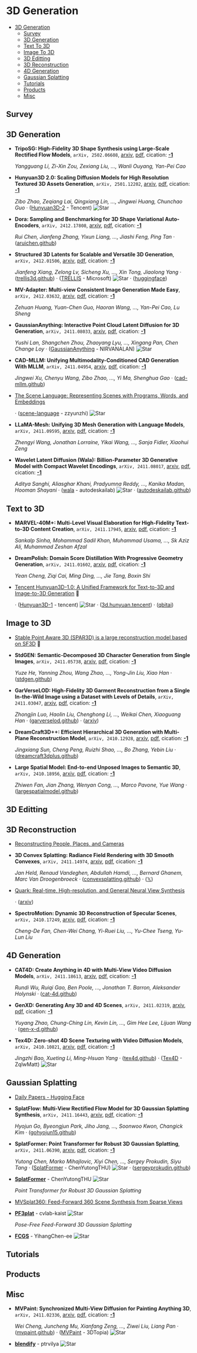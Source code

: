 # 3D Generation

- [3D Generation](#3d-generation) 
  - [Survey](#survey)
  - [3D Generation](#3d-generation)
  - [Text To 3D](#text-to-3d)
  - [Image To 3D](#image-to-3d)
  - [3D Editting](#3d-editting)
  - [3D Reconstruction](#3d-reconstruction)
  - [4D Generation](#4d-generation)
  - [Gaussian Splatting](#gaussian-splatting)
  - [Tutorials](#tutorials)
  - [Products](#products)
  - [Misc](#misc)


## Survey


## 3D Generation

- **TripoSG: High-Fidelity 3D Shape Synthesis using Large-Scale Rectified
  Flow Models**, `arXiv, 2502.06608`, [arxiv](http://arxiv.org/abs/2502.06608v1), [pdf](http://arxiv.org/pdf/2502.06608v1.pdf), cication: [**-1**](None) 

	 *Yangguang Li, Zi-Xin Zou, Zexiang Liu, ..., Wanli Ouyang, Yan-Pei Cao*
- **Hunyuan3D 2.0: Scaling Diffusion Models for High Resolution Textured 3D 
  Assets Generation**, `arXiv, 2501.12202`, [arxiv](http://arxiv.org/abs/2501.12202v2), [pdf](http://arxiv.org/pdf/2501.12202v2.pdf), cication: [**-1**](None) 

	 *Zibo Zhao, Zeqiang Lai, Qingxiang Lin, ..., Jingwei Huang, Chunchao Guo* · ([Hunyuan3D-2](https://github.com/Tencent/Hunyuan3D-2) - Tencent) ![Star](https://img.shields.io/github/stars/Tencent/Hunyuan3D-2.svg?style=social&label=Star)
- **Dora: Sampling and Benchmarking for 3D Shape Variational Auto-Encoders**, `arXiv, 2412.17808`, [arxiv](http://arxiv.org/abs/2412.17808v2), [pdf](http://arxiv.org/pdf/2412.17808v2.pdf), cication: [**-1**](None) 

	 *Rui Chen, Jianfeng Zhang, Yixun Liang, ..., Jiashi Feng, Ping Tan* · ([aruichen.github](https://aruichen.github.io/Dora/))
- **Structured 3D Latents for Scalable and Versatile 3D Generation**, `arXiv, 2412.01506`, [arxiv](http://arxiv.org/abs/2412.01506v1), [pdf](http://arxiv.org/pdf/2412.01506v1.pdf), cication: [**-1**](None) 

	 *Jianfeng Xiang, Zelong Lv, Sicheng Xu, ..., Xin Tong, Jiaolong Yang* · ([trellis3d.github](https://trellis3d.github.io)) · ([TRELLIS](https://github.com/Microsoft/TRELLIS) - Microsoft) ![Star](https://img.shields.io/github/stars/Microsoft/TRELLIS.svg?style=social&label=Star) · ([huggingface](https://huggingface.co/spaces/JeffreyXiang/TRELLIS))
- **MV-Adapter: Multi-view Consistent Image Generation Made Easy**, `arXiv, 2412.03632`, [arxiv](http://arxiv.org/abs/2412.03632v1), [pdf](http://arxiv.org/pdf/2412.03632v1.pdf), cication: [**-1**](None) 

	 *Zehuan Huang, Yuan-Chen Guo, Haoran Wang, ..., Yan-Pei Cao, Lu Sheng*
- **GaussianAnything: Interactive Point Cloud Latent Diffusion for 3D 
  Generation**, `arXiv, 2411.08033`, [arxiv](http://arxiv.org/abs/2411.08033v1), [pdf](http://arxiv.org/pdf/2411.08033v1.pdf), cication: [**-1**](None) 

	 *Yushi Lan, Shangchen Zhou, Zhaoyang Lyu, ..., Xingang Pan, Chen Change Loy* · ([GaussianAnything](https://github.com/NIRVANALAN/GaussianAnything) - NIRVANALAN) ![Star](https://img.shields.io/github/stars/NIRVANALAN/GaussianAnything.svg?style=social&label=Star)
- **CAD-MLLM: Unifying Multimodality-Conditioned CAD Generation With MLLM**, `arXiv, 2411.04954`, [arxiv](http://arxiv.org/abs/2411.04954v1), [pdf](http://arxiv.org/pdf/2411.04954v1.pdf), cication: [**-1**](None) 

	 *Jingwei Xu, Chenyu Wang, Zibo Zhao, ..., Yi Ma, Shenghua Gao* · ([cad-mllm.github](https://cad-mllm.github.io/))
- [The Scene Language: Representing Scenes with Programs, Words, and Embeddings](https://ai.stanford.edu/~yzzhang/projects/scene-language/) 

	 · ([scene-language](https://github.com/zzyunzhi/scene-language) - zzyunzhi) ![Star](https://img.shields.io/github/stars/zzyunzhi/scene-language.svg?style=social&label=Star)
- **LLaMA-Mesh: Unifying 3D Mesh Generation with Language Models**, `arXiv, 2411.09595`, [arxiv](http://arxiv.org/abs/2411.09595v1), [pdf](http://arxiv.org/pdf/2411.09595v1.pdf), cication: [**-1**](None) 

	 *Zhengyi Wang, Jonathan Lorraine, Yikai Wang, ..., Sanja Fidler, Xiaohui Zeng*
- **Wavelet Latent Diffusion (Wala): Billion-Parameter 3D Generative Model 
  with Compact Wavelet Encodings**, `arXiv, 2411.08017`, [arxiv](http://arxiv.org/abs/2411.08017v1), [pdf](http://arxiv.org/pdf/2411.08017v1.pdf), cication: [**-1**](None) 

	 *Aditya Sanghi, Aliasghar Khani, Pradyumna Reddy, ..., Kanika Madan, Hooman Shayani* · ([wala](https://github.com/autodeskailab/wala?tab=readme-ov-file) - autodeskailab) ![Star](https://img.shields.io/github/stars/autodeskailab/wala.svg?style=social&label=Star) · ([autodeskailab.github](https://autodeskailab.github.io/WaLaProject/))

## Text to 3D

- **MARVEL-40M+: Multi-Level Visual Elaboration for High-Fidelity Text-to-3D 
  Content Creation**, `arXiv, 2411.17945`, [arxiv](http://arxiv.org/abs/2411.17945v1), [pdf](http://arxiv.org/pdf/2411.17945v1.pdf), cication: [**-1**](None) 

	 *Sankalp Sinha, Mohammad Sadil Khan, Muhammad Usama, ..., Sk Aziz Ali, Muhammad Zeshan Afzal*
- **DreamPolish: Domain Score Distillation With Progressive Geometry 
  Generation**, `arXiv, 2411.01602`, [arxiv](http://arxiv.org/abs/2411.01602v1), [pdf](http://arxiv.org/pdf/2411.01602v1.pdf), cication: [**-1**](None) 

	 *Yean Cheng, Ziqi Cai, Ming Ding, ..., Jie Tang, Boxin Shi*
- [Tencent Hunyuan3D-1.0: A Unified Framework for Text-to-3D and Image-to-3D Generation](https://huggingface.co/tencent/Hunyuan3D-1)  🤗 

	 · ([Hunyuan3D-1](https://github.com/tencent/Hunyuan3D-1) - tencent) ![Star](https://img.shields.io/github/stars/tencent/Hunyuan3D-1.svg?style=social&label=Star) · ([3d.hunyuan.tencent](https://3d.hunyuan.tencent.com/hunyuan3d.pdf)) · ([qbitai](https://www.qbitai.com/2024/11/215630.html))

## Image to 3D

- [Stable Point Aware 3D (SPAR3D) is a large reconstruction model based on SF3D](https://huggingface.co/stabilityai/stable-point-aware-3d)  🤗 
- **StdGEN: Semantic-Decomposed 3D Character Generation from Single Images**, `arXiv, 2411.05738`, [arxiv](http://arxiv.org/abs/2411.05738v1), [pdf](http://arxiv.org/pdf/2411.05738v1.pdf), cication: [**-1**](None) 

	 *Yuze He, Yanning Zhou, Wang Zhao, ..., Yong-Jin Liu, Xiao Han* · ([stdgen.github](https://stdgen.github.io))
- **GarVerseLOD: High-Fidelity 3D Garment Reconstruction from a Single 
  In-the-Wild Image using a Dataset with Levels of Details**, `arXiv, 2411.03047`, [arxiv](http://arxiv.org/abs/2411.03047v1), [pdf](http://arxiv.org/pdf/2411.03047v1.pdf), cication: [**-1**](None) 

	 *Zhongjin Luo, Haolin Liu, Chenghong Li, ..., Weikai Chen, Xiaoguang Han* · ([garverselod.github](https://garverselod.github.io/)) · ([arxiv](https://arxiv.org/abs/2411.03047))
- **DreamCraft3D++: Efficient Hierarchical 3D Generation with Multi-Plane 
  Reconstruction Model**, `arXiv, 2410.12928`, [arxiv](http://arxiv.org/abs/2410.12928v1), [pdf](http://arxiv.org/pdf/2410.12928v1.pdf), cication: [**-1**](None)

	 *Jingxiang Sun, Cheng Peng, Ruizhi Shao, ..., Bo Zhang, Yebin Liu* · ([dreamcraft3dplus.github](https://dreamcraft3dplus.github.io/))
- **Large Spatial Model: End-to-end Unposed Images to Semantic 3D**, `arXiv, 2410.18956`, [arxiv](http://arxiv.org/abs/2410.18956v1), [pdf](http://arxiv.org/pdf/2410.18956v1.pdf), cication: [**-1**](None) 

	 *Zhiwen Fan, Jian Zhang, Wenyan Cong, ..., Marco Pavone, Yue Wang* · ([largespatialmodel.github](https://largespatialmodel.github.io/))

## 3D Editting


## 3D Reconstruction

- [Reconstructing People, Places, and Cameras](https://muelea.github.io/hsfm/) 
- **3D Convex Splatting: Radiance Field Rendering with 3D Smooth Convexes**, `arXiv, 2411.14974`, [arxiv](http://arxiv.org/abs/2411.14974v2), [pdf](http://arxiv.org/pdf/2411.14974v2.pdf), cication: [**-1**](None) 

	 *Jan Held, Renaud Vandeghen, Abdullah Hamdi, ..., Bernard Ghanem, Marc Van Droogenbroeck* · ([convexsplatting.github](https://convexsplatting.github.io/)) · ([𝕏](https://x.com/Eng_Hemdi/status/1862191508679795180))
- [Quark: Real-time, High-resolution, and General Neural View Synthesis](https://quark-3d.github.io/) 

	 · ([arxiv](http://arxiv.org/abs/2411.16680))
- **SpectroMotion: Dynamic 3D Reconstruction of Specular Scenes**, `arXiv, 2410.17249`, [arxiv](http://arxiv.org/abs/2410.17249v1), [pdf](http://arxiv.org/pdf/2410.17249v1.pdf), cication: [**-1**](None) 

	 *Cheng-De Fan, Chen-Wei Chang, Yi-Ruei Liu, ..., Yu-Chee Tseng, Yu-Lun Liu*

## 4D Generation

- **CAT4D: Create Anything in 4D with Multi-View Video Diffusion Models**, `arXiv, 2411.18613`, [arxiv](http://arxiv.org/abs/2411.18613v1), [pdf](http://arxiv.org/pdf/2411.18613v1.pdf), cication: [**-1**](None) 

	 *Rundi Wu, Ruiqi Gao, Ben Poole, ..., Jonathan T. Barron, Aleksander Holynski* · ([cat-4d.github](https://cat-4d.github.io/))
- **GenXD: Generating Any 3D and 4D Scenes**, `arXiv, 2411.02319`, [arxiv](http://arxiv.org/abs/2411.02319v2), [pdf](http://arxiv.org/pdf/2411.02319v2.pdf), cication: [**-1**](None) 

	 *Yuyang Zhao, Chung-Ching Lin, Kevin Lin, ..., Gim Hee Lee, Lijuan Wang* · ([gen-x-d.github](https://gen-x-d.github.io))
- **Tex4D: Zero-shot 4D Scene Texturing with Video Diffusion Models**, `arXiv, 2410.10821`, [arxiv](http://arxiv.org/abs/2410.10821v2), [pdf](http://arxiv.org/pdf/2410.10821v2.pdf), cication: [**-1**](None) 

	 *Jingzhi Bao, Xueting Li, Ming-Hsuan Yang* · ([tex4d.github](https://tex4d.github.io/)) · ([Tex4D](https://github.com/ZqlwMatt/Tex4D) - ZqlwMatt) ![Star](https://img.shields.io/github/stars/ZqlwMatt/Tex4D.svg?style=social&label=Star)

## Gaussian Splatting

- [Daily Papers - Hugging Face](https://huggingface.co/papers?date=2025-01-29)
- **SplatFlow: Multi-View Rectified Flow Model for 3D Gaussian Splatting 
  Synthesis**, `arXiv, 2411.16443`, [arxiv](http://arxiv.org/abs/2411.16443v1), [pdf](http://arxiv.org/pdf/2411.16443v1.pdf), cication: [**-1**](None) 

	 *Hyojun Go, Byeongjun Park, Jiho Jang, ..., Soonwoo Kwon, Changick Kim* · ([gohyojun15.github](https://gohyojun15.github.io/SplatFlow/))
- **SplatFormer: Point Transformer for Robust 3D Gaussian Splatting**, `arXiv, 2411.06390`, [arxiv](http://arxiv.org/abs/2411.06390v2), [pdf](http://arxiv.org/pdf/2411.06390v2.pdf), cication: [**-1**](None) 

	 *Yutong Chen, Marko Mihajlovic, Xiyi Chen, ..., Sergey Prokudin, Siyu Tang* · ([SplatFormer](https://github.com/ChenYutongTHU/SplatFormer) - ChenYutongTHU) ![Star](https://img.shields.io/github/stars/ChenYutongTHU/SplatFormer.svg?style=social&label=Star) · ([sergeyprokudin.github](https://sergeyprokudin.github.io/splatformer/))
- [**SplatFormer**](https://github.com/ChenYutongTHU/SplatFormer) - ChenYutongTHU ![Star](https://img.shields.io/github/stars/ChenYutongTHU/SplatFormer.svg?style=social&label=Star) 

	 *Point Transformer for Robust 3D Gaussian Splatting*
- [MVSplat360: Feed-Forward 360 Scene Synthesis from Sparse Views](https://donydchen.github.io/mvsplat360/) 
- [**PF3plat**](https://github.com/cvlab-kaist/PF3plat) - cvlab-kaist ![Star](https://img.shields.io/github/stars/cvlab-kaist/PF3plat.svg?style=social&label=Star) 

	 *Pose-Free Feed-Forward 3D Gaussian Splatting*
- [**FCGS**](https://github.com/YihangChen-ee/FCGS) - YihangChen-ee ![Star](https://img.shields.io/github/stars/YihangChen-ee/FCGS.svg?style=social&label=Star) 

## Tutorials


## Products


## Misc

- **MVPaint: Synchronized Multi-View Diffusion for Painting Anything 3D**, `arXiv, 2411.02336`, [arxiv](http://arxiv.org/abs/2411.02336v1), [pdf](http://arxiv.org/pdf/2411.02336v1.pdf), cication: [**-1**](None) 

	 *Wei Cheng, Juncheng Mu, Xianfang Zeng, ..., Ziwei Liu, Liang Pan* · ([mvpaint.github](https://mvpaint.github.io/)) · ([MVPaint](https://github.com/3DTopia/MVPaint) - 3DTopia) ![Star](https://img.shields.io/github/stars/3DTopia/MVPaint.svg?style=social&label=Star)
- [**blendify**](https://github.com/ptrvilya/blendify) - ptrvilya ![Star](https://img.shields.io/github/stars/ptrvilya/blendify.svg?style=social&label=Star) 